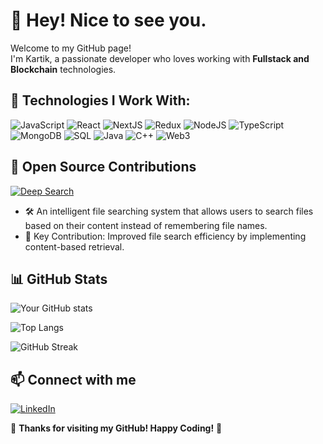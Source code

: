 # 👋 Hey! Nice to see you.

Welcome to my GitHub page!  
I'm Kartik, a passionate developer who loves working with **Fullstack and Blockchain** technologies.
 
## 🚀 Technologies I Work With:

![JavaScript](https://img.shields.io/badge/-JavaScript-F7DF1E?logo=javascript&logoColor=black&style=for-the-badge)
![React](https://img.shields.io/badge/-React-61DAFB?logo=react&logoColor=white&style=for-the-badge)
![NextJS](https://img.shields.io/badge/-Next.js-000000?logo=nextdotjs&logoColor=white&style=for-the-badge)
![Redux](https://img.shields.io/badge/-Redux-000000?logo=redux&logoColor=white&style=for-the-badge)
![NodeJS](https://img.shields.io/badge/-Node.js-339933?logo=node.js&logoColor=white&style=for-the-badge)
![TypeScript](https://img.shields.io/badge/-TypeScript-007ACC?logo=typescript&logoColor=white&style=for-the-badge)
![MongoDB](https://img.shields.io/badge/-MongoDB-47A248?logo=mongodb&logoColor=white&style=for-the-badge)
![SQL](https://img.shields.io/badge/-SQL-CC2927?logo=microsoft-sql-server&logoColor=white&style=for-the-badge)
![Java](https://img.shields.io/badge/-Java-007396?logo=java&logoColor=white&style=for-the-badge)
![C++](https://img.shields.io/badge/-C++-00599C?logo=c%2B%2B&logoColor=white&style=for-the-badge)
![Web3](https://img.shields.io/badge/-Web3-005A84?logo=ethereum&logoColor=white&style=for-the-badge)


## 🌟 Open Source Contributions

[![Deep Search](https://img.shields.io/badge/Deep%20Search-Intelligent%20File%20Searching-blue?style=flat-square&logo=github)](https://github.com/nachiket624/Deep-Search-)

- 🛠️ An intelligent file searching system that allows users to search files based on their content instead of remembering file names.
- 📌 Key Contribution: Improved file search efficiency by implementing content-based retrieval.

## 📊 GitHub Stats

![Your GitHub stats](https://github-readme-stats.vercel.app/api?username=kartik2318&show_icons=true&theme=dark)

![Top Langs](https://github-readme-stats.vercel.app/api/top-langs/?username=kartik2318&layout=compact&theme=dark)

![GitHub Streak](https://streak-stats.demolab.com/?user=kartik2318)
  

## 📫 Connect with me

[![LinkedIn](https://img.shields.io/badge/LinkedIn-blue?logo=linkedin&logoColor=white&style=for-the-badge)](https://linkedin.com/in/yourprofile)

🌟 **Thanks for visiting my GitHub! Happy Coding!** 🚀

<!--
**kartik2318/kartik2318** is a ✨ _special_ ✨ repository because its `README.md` (this file) appears on your GitHub profile.

Here are some ideas to get you started:

- 🔭 I’m currently working on ...
- 🌱 I’m currently learning ...
- 👯 I’m looking to collaborate on ...
- 🤔 I’m looking for help with ...
- 💬 Ask me about ...
- 📫 How to reach me: ...
- 😄 Pronouns: ...
- ⚡ Fun fact: ...
-->
